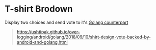 # T-shirt Brodown

Display two choices and send vote to it's [Golang counterpart](https://github.com/ushtipak/broadway)
> https://ushtipak.github.io/over-logging/android/golang/2018/09/10/shirt-design-vote-backed-by-android-and-golang.html

